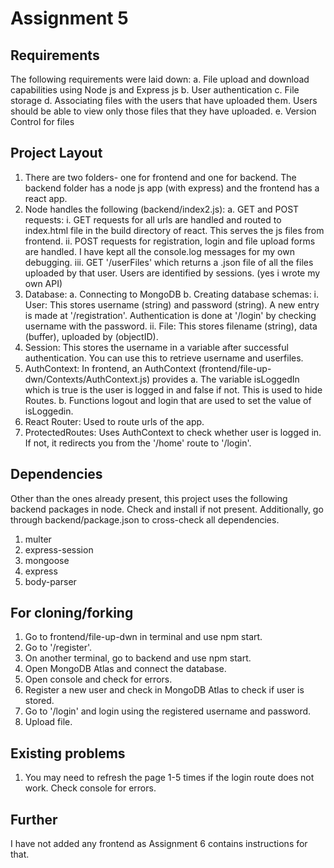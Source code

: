 # Assignment 5

## Requirements
The following requirements were laid down:
    a. File upload and download capabilities using Node js and Express js
    b. User authentication
    c. File storage
    d. Associating files with the users that have uploaded them. Users should be able to view only those files that they have uploaded.
    e. Version Control for files

## Project Layout
1. There are two folders- one for frontend and one for backend. The backend folder has a node js app (with express) and the frontend has a react app. 
2. Node handles the following (backend/index2.js):
    a. GET and POST requests:
        i. GET requests for all urls are handled and routed to index.html file in the build directory of react. This serves the js files from frontend. 
        ii. POST requests for registration, login and file upload forms are handled. I have kept all the console.log messages for my own debugging. 
        iii. GET '/userFiles' which returns a .json file of all the files uploaded by that user. Users are identified by sessions. (yes i wrote my own API)
3. Database:
    a. Connecting to MongoDB
    b. Creating database schemas:
        i. User: This stores username (string) and password (string). A new entry is made at '/registration'. Authentication is done at '/login' by checking username with the password.
        ii. File: This stores filename (string), data (buffer), uploaded by (objectID). 
4. Session: This stores the username in a variable after successful authentication. You can use this to retrieve username and userfiles. 
5. AuthContext: In frontend, an AuthContext (frontend/file-up-dwn/Contexts/AuthContext.js) provides
    a. The variable isLoggedIn which is true is the user is logged in and false if not. This is used to hide Routes.
    b. Functions logout and login that are used to set the value of isLoggedin.
6. React Router: Used to route urls of the app.
7. ProtectedRoutes: Uses AuthContext to check whether user is logged in. If not, it redirects you from the '/home' route to '/login'. 

## Dependencies
Other than the ones already present, this project uses the following backend packages in node. Check and install if not present. Additionally, go through backend/package.json to cross-check all dependencies.
1. multer
2. express-session
3. mongoose
4. express
5. body-parser

## For cloning/forking
1. Go to frontend/file-up-dwn in terminal and use npm start. 
2. Go to '/register'. 
3. On another terminal, go to backend and use npm start. 
4. Open MongoDB Atlas and connect the database.
5. Open console and check for errors. 
6. Register a new user and check in MongoDB Atlas to check if user is stored.
7. Go to '/login' and login using the registered username and password. 
8. Upload file.

## Existing problems
1. You may need to refresh the page 1-5 times if the login route does not work. Check console for errors. 

## Further
I have not added any frontend as Assignment 6 contains instructions for that. 




